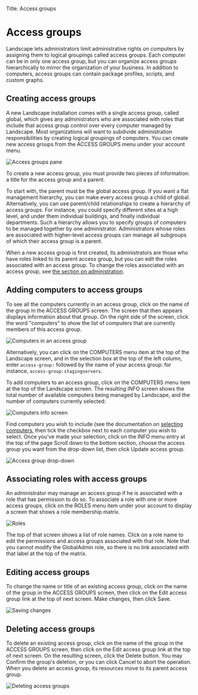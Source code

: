 Title: Access groups

# Access groups

Landscape lets administrators limit administrative rights on computers by
assigning them to logical groupings called access groups. Each computer can be
in only one access group, but you can organize access groups hierarchically to
mirror the organization of your business. In addition to computers, access
groups can contain package profiles, scripts, and custom graphs.

## Creating access groups

A new Landscape installation comes with a single access group, called global,
which gives any administrators who are associated with roles that include that
access group control over every computer managed by Landscape. Most
organizations will want to subdivide administration responsibilities by
creating logical groupings of computers. You can create new access groups from
the ACCESS GROUPS menu under your account menu.

![Access groups pane](../media/accessgroups1.png)

To create a new access group, you must provide two pieces of information: a
title for the access group and a parent.

To start with, the parent must be the global access group. If you want a flat
management hierarchy, you can make every access group a child of global.
Alternatively, you can use parent/child relationships to create a hierarchy of
access groups. For instance, you could specify different sites at a high
level, and under them individual buildings, and finally individual
departments. Such a hierarchy allows you to specify groups of computers to be
managed together by one administrator. Administrators whose roles are
associated with higher-level access groups can manage all subgroups of which
their access group is a parent.

When a new access group is first created, its administrators are those who
have roles linked to its parent access group, but you can edit the roles
associated with an access group. To change the roles associated with an access
group, see [the section on administration][admin].

## Adding computers to access groups

To see all the computers currently in an access group, click on the name of
the group in the ACCESS GROUPS screen. The screen that then appears displays
information about that group. On the right side of the screen, click the word
"computers" to show the list of computers that are currently members of this
access group.

![Computers in an access group](../media/accessgroups2.png)

  
Alternatively, you can click on the COMPUTERS menu item at the top of the
Landscape screen, and in the selection box at the top of the left column,
enter `access-group:` followed by the name of your access group: for instance,
`access-group:stagingservers`.

To add computers to an access group, click on the COMPUTERS menu item at the
top of the Landscape screen. The resulting INFO screen shows the total number
of available computers being managed by Landscape, and the number of computers
currently selected:

![Computers info screen](../media/accessgroups3.png)

Find computers you wish to include (see the documentation on [selecting
computers][selectcomputers], then tick the checkbox next
to each computer you wish to select. Once you've made your selection, click on
the INFO menu entry at the top of the page Scroll down to the bottom section,
choose the access group you want from the drop-down list, then click Update
access group.

![Access group drop-down](../media/accessgroups4.png)

## Associating roles with access groups

An administrator may manage an access group if he is associated with a role
that has permission to do so. To associate a role with one or more access
groups, click on the ROLES menu item under your account to display a screen
that shows a role membership matrix.

![Roles](../media/accessgroups5.png)

  
The top of that screen shows a list of role names. Click on a role name to
edit the permissions and access groups associated with that role. Note that
you cannot modify the GlobalAdmin role, so there is no link associated with
that label at the top of the matrix.

## Editing access groups

To change the name or title of an existing access group, click on the name of
the group in the ACCESS GROUPS screen, then click on the Edit access group
link at the top of next screen. Make changes, then click Save.

![Saving changes](../media/accessgroups6.png)

## Deleting access groups

To delete an existing access group, click on the name of the group in the
ACCESS GROUPS screen, then click on the Edit access group link at the top of
next screen. On the resulting screen, click the Delete button. You may Confirm
the group's deletion, or you can click Cancel to abort the operation. When you
delete an access group, its resources move to its parent access group.

![Deleting access groups](../media/accessgroups7.png)


[selectcomputers]: ./landscape-managing-computers.md#selectingcomputers  
[admin]: #associating-roles-with-access-groups
